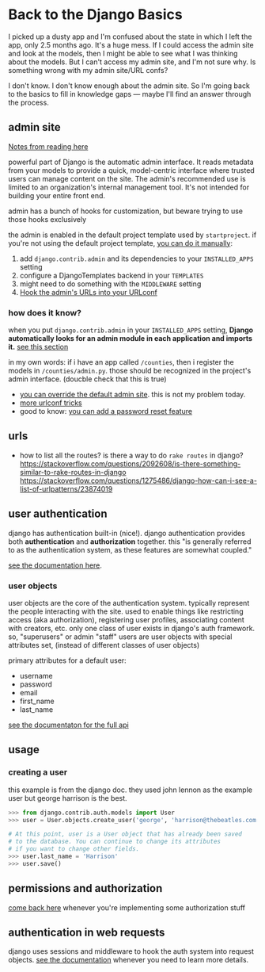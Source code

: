 # Back to the Django Basics

I picked up a dusty app and I'm confused about the state in which I left the app, only 2.5 months ago. It's a huge mess. If I could access the admin site and look at the models, then I might be able to see what I was thinking about the models. But I can't access my admin site, and I'm not sure why. Is something wrong with my admin site/URL confs? 

I don't know. I don't know enough about the admin site. So I'm going back to the basics to fill in knowledge gaps — maybe I'll find an answer through the process.

## admin site
[Notes from reading here](https://docs.djangoproject.com/en/3.1/ref/contrib/admin/)

powerful part of Django is the automatic admin interface. It reads metadata from your models to provide a quick, model-centric interface where trusted users can manage content on the site. The admin's recommended use is limited to an organization's internal management tool. It's not intended for building your entire front end.

admin has a bunch of hooks for customization, but beware trying to use those hooks exclusively

the admin is enabled in the default project template used by `startproject`. if you're not using the default project template, [you can do it manually](https://docs.djangoproject.com/en/3.1/ref/contrib/admin/#overview):
1. add `django.contrib.admin` and its dependencies to your `INSTALLED_APPS` setting
2. configure a DjangoTemplates backend in your `TEMPLATES`
3. might need to do something with the `MIDDLEWARE` setting
4. [Hook the admin's URLs into your URLconf](https://docs.djangoproject.com/en/3.1/ref/contrib/admin/#hooking-adminsite-to-urlconf)

### how does it know?
when you put `django.contrib.admin` in your `INSTALLED_APPS` setting, **Django automatically looks for an admin module in each application and imports it.** [see this section](https://docs.djangoproject.com/en/3.1/ref/contrib/admin/#discovery-of-admin-files)

in my own words: if i have an app called `/counties`, then i register the models in `/counties/admin.py`. those should be recognized in the project's admin interface. (doucble check that this is true)

- [you can override the default admin site](https://docs.djangoproject.com/en/3.1/ref/contrib/admin/#overriding-the-default-admin-site). this is not my problem today.
- [more urlconf tricks](https://docs.djangoproject.com/en/3.1/ref/contrib/admin/#multiple-admin-sites-in-the-same-urlconf)
- good to know: [you can add a password reset feature](https://docs.djangoproject.com/en/3.1/ref/contrib/admin/#adding-a-password-reset-feature)

## urls
- how to list all the routes? is there a way to do `rake routes` in django? https://stackoverflow.com/questions/2092608/is-there-something-similar-to-rake-routes-in-django
https://stackoverflow.com/questions/1275486/django-how-can-i-see-a-list-of-urlpatterns/23874019


## user authentication
django has authentication built-in (nice!). django authentication provides both **authentication** and **authorization** together. this "is generally referred to as the authentication system, as these features are somewhat coupled."

[see the documentation here](https://docs.djangoproject.com/en/3.1/topics/auth/default/).

### user objects
user objects are the core of the authentication system. typically represent the people interacting with the site. used to enable things like restricting access (aka authorization), registering user profiles, associating content with creators, etc. only one class of user exists in django's auth framework. so, "superusers" or admin "staff" users are user objects with special attributes set, (instead of different classes of user objects)

primary attributes for a default user:
- username
- password
- email
- first_name
- last_name

[see the documentaton for the full api](https://docs.djangoproject.com/en/3.1/ref/contrib/auth/#django.contrib.auth.models.User)


## usage

### creating a user
this example is from the django doc. they used john lennon as the example user but george harrison is the best.
```python
>>> from django.contrib.auth.models import User
>>> user = User.objects.create_user('george', 'harrison@thebeatles.com', 'allthingsmustpass')

# At this point, user is a User object that has already been saved
# to the database. You can continue to change its attributes
# if you want to change other fields.
>>> user.last_name = 'Harrison'
>>> user.save()
```

## permissions and authorization
[come back here](https://docs.djangoproject.com/en/3.1/topics/auth/default/#permissions-and-authorization) whenever you're implementing some authorization stuff

## authentication in web requests
django uses sessions and middleware to hook the auth system into request objects. [see the documentation](https://docs.djangoproject.com/en/3.1/topics/auth/default/#authentication-in-web-requests) whenever you need to learn more details.
